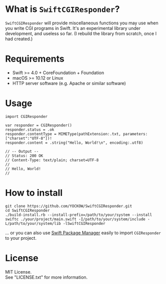 # What is `SwiftCGIResponder`?
`SwiftCGIResponder` will provide miscellaneous functions you may use when you write CGI programs in Swift.
It's an experimental library under development, and useless so far. (I rebuild the library from scratch, once I had created.)

# Requirements
* Swift >= 4.0 + CoreFoundation + Foundation
* macOS >= 10.12 or Linux
* HTTP server software (e.g. Apache or similar software)

# Usage

```
import CGIResponder

var responder = CGIResponder()
responder.status = .ok
responder.contentType = MIMEType(pathExtension:.txt, parameters:["charset":"UTF-8"])!
responder.content = .string("Hello, World!\n", encoding:.utf8)

// -- Output --
// Status: 200 OK
// Content-Type: text/plain; charset=UTF-8
//
// Hello, World!
//
```

# How to install

```
git clone https://github.com/YOCKOW/SwiftCGIResponder.git
cd SwiftCGIResponder
./build-install.rb --install-prefix=/path/to/your/system --install
swiftc ./your/project/main.swift -I/path/to/your/system/include -L/path/to/your/system/lib -lSwiftCGIResponder
```

... or you can also use [Swift Package Manager](https://github.com/apple/swift-package-manager) easily to import `CGIResponder` to your project.

# License
MIT License.  
See "LICENSE.txt" for more information.
